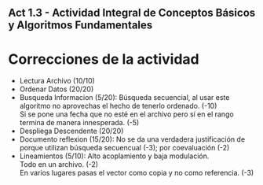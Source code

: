 ## Act 1.3 - Actividad Integral de Conceptos Básicos y Algoritmos Fundamentales
# Correcciones de la actividad

- Lectura Archivo (10/10)
- Ordenar Datos (20/20)
- Busqueda Informacion (5/20): Búsqueda secuencial, al usar este algoritmo no aprovechas el hecho de tenerlo ordenado. (-10)  
Si se pone una fecha que no esté en el archivo pero sí en el rango termina de manera innesperada. (-5)
- Despliega Descendente (20/20)
- Documento reflexion (15/20): No se da una verdadera justificación de porque utilizan búsqueda secuencual (-3);  por coevaluación (-2) 
- Lineamientos (5/10): Alto acoplamiento y baja modulación.  
Todo en un archivo. (-2)  
En varios lugares pasas el vector como copia y no como referencia. (-3)
